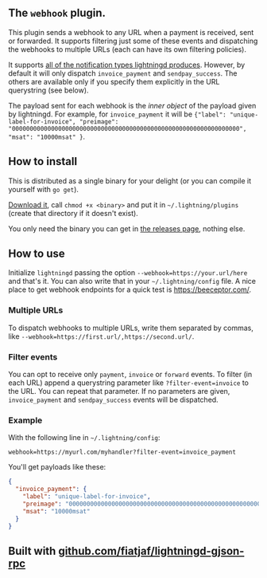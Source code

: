 ## The `webhook` plugin.

This plugin sends a webhook to any URL when a payment is received, sent or forwarded. It supports filtering just some of these events and dispatching the webhooks to multiple URLs (each can have its own filtering policies).

It supports [all of the notification types lightningd produces](https://lightning.readthedocs.io/PLUGINS.html#notification-types). However, by default it will only dispatch `invoice_payment` and `sendpay_success`. The others are available only if you specify them explicitly in the URL querystring (see below).

The payload sent for each webhook is the _inner object_ of the payload given by lightningd. For example, for `invoice_payment` it will be `{"label": "unique-label-for-invoice", "preimage": "0000000000000000000000000000000000000000000000000000000000000000", "msat": "10000msat" }`.

## How to install

This is distributed as a single binary for your delight (or you can compile it yourself with `go get`).

[Download it](https://github.com/fiatjaf/lightningd-webhook/releases), call `chmod +x <binary>` and put it in `~/.lightning/plugins` (create that directory if it doesn't exist).

You only need the binary you can get in [the releases page](https://github.com/fiatjaf/lightningd-webhook/releases), nothing else.

## How to use

Initialize `lightningd` passing the option `--webhook=https://your.url/here` and that's it. You can also write that in your `~/.lightning/config` file. A nice place to get webhook endpoints for a quick test is https://beeceptor.com/.

### Multiple URLs

To dispatch webhooks to multiple URLs, write them separated by commas, like `--webhook=https://first.url/,https://second.url/`.

### Filter events

You can opt to receive only `payment`, `invoice` or `forward` events. To filter (in each URL) append a querystring parameter like `?filter-event=invoice` to the URL. You can repeat that parameter. If no parameters are given, `invoice_payment` and `sendpay_success` events will be dispatched.

### Example

With the following line in `~/.lightning/config`:

```
webhook=https://myurl.com/myhandler?filter-event=invoice_payment
```

You'll get payloads like these:

```json
{
  "invoice_payment": {
    "label": "unique-label-for-invoice",
    "preimage": "0000000000000000000000000000000000000000000000000000000000000000",
    "msat": "10000msat"
  }
}
```

## Built with [github.com/fiatjaf/lightningd-gjson-rpc](https://pkg.go.dev/github.com/fiatjaf/lightningd-gjson-rpc/plugin?tab=doc)
